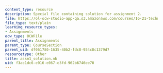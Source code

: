 ```yaml
---
content_type: resource
description: Special file containing solution for assignment 2.
file: https://ol-ocw-studio-app-qa.s3.amazonaws.com/courses/16-21-techniques-for-structural-analysis-and-design-spring-2005/f3ac1dc6e016e067e3fd962b6746ee70_assn1_solution.nb
file_type: text/plain
learning_resource_types:
- Assignments
ocw_type: OCWFile
parent_title: Assignments
parent_type: CourseSection
parent_uid: df061780-1635-40b2-fdc8-954c8c1379d7
resourcetype: Other
title: assn1_solution.nb
uid: f3ac1dc6-e016-e067-e3fd-962b6746ee70
---
```

